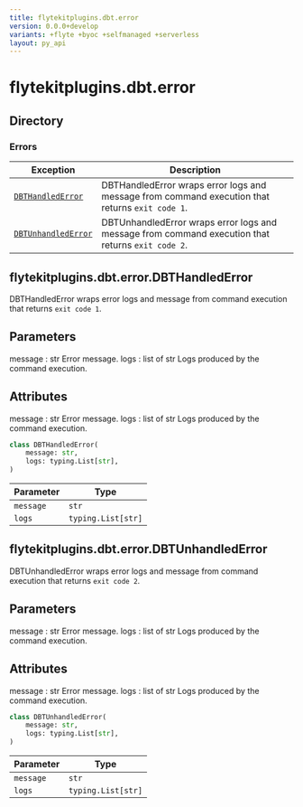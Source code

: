 ```yaml
---
title: flytekitplugins.dbt.error
version: 0.0.0+develop
variants: +flyte +byoc +selfmanaged +serverless
layout: py_api
---
```


# flytekitplugins.dbt.error

## Directory

### Errors

| Exception | Description |
|-|-|
| [`DBTHandledError`](.././flytekitplugins.dbt.error#flytekitpluginsdbterrordbthandlederror) | DBTHandledError wraps error logs and message from command execution that returns ``exit code 1``. |
| [`DBTUnhandledError`](.././flytekitplugins.dbt.error#flytekitpluginsdbterrordbtunhandlederror) | DBTUnhandledError wraps error logs and message from command execution that returns ``exit code 2``. |

## flytekitplugins.dbt.error.DBTHandledError

DBTHandledError wraps error logs and message from command execution that returns ``exit code 1``.

Parameters
----------
message : str
    Error message.
logs : list of str
    Logs produced by the command execution.

Attributes
----------
message : str
    Error message.
logs : list of str
    Logs produced by the command execution.


```python
class DBTHandledError(
    message: str,
    logs: typing.List[str],
)
```
| Parameter | Type |
|-|-|
| `message` | `str` |
| `logs` | `typing.List[str]` |

## flytekitplugins.dbt.error.DBTUnhandledError

DBTUnhandledError wraps error logs and message from command execution that returns ``exit code 2``.

Parameters
----------
message : str
    Error message.
logs : list of str
    Logs produced by the command execution.

Attributes
----------
message : str
    Error message.
logs : list of str
    Logs produced by the command execution.


```python
class DBTUnhandledError(
    message: str,
    logs: typing.List[str],
)
```
| Parameter | Type |
|-|-|
| `message` | `str` |
| `logs` | `typing.List[str]` |

